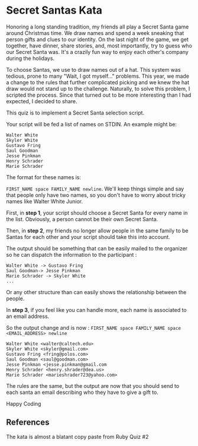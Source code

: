 # Secret Santas Kata

Honoring a long standing tradition, my friends all play a Secret Santa game around Christmas time. We draw names and spend a week sneaking that person gifts and clues to our identity. On the last night of the game, we get together, have dinner, share stories, and, most importantly, try to guess who our Secret Santa was. It's a crazily fun way to enjoy each other's company during the holidays.

To choose Santas, we use to draw names out of a hat. This system was tedious, prone to many "Wait, I got myself..." problems. This year, we made a change to the rules that further complicated picking and we knew the hat draw would not stand up to the challenge. Naturally, to solve this problem, I scripted the process. Since that turned out to be more interesting than I had expected, I decided to share.

This quiz is to implement a Secret Santa selection script.

Your script will be fed a list of names on STDIN. An example might be:

	Walter White
	Skyler White
	Gustavo Fring
	Saul Goodman
	Jesse Pinkman
	Henry Schrader
	Marie Schrader

The format for these names is:

`FIRST_NAME space FAMILY_NAME newline`. We'll keep things simple and say that people only have two names, so you don't have to worry about tricky names like Walter White Junior.

First, in **step 1**, your script should choose a Secret Santa for every name in the list. Obviously, a person cannot be their own Secret Santa. 

Then, in **step 2**, my friends no longer allow people in the same family to be Santas for each other and your script should take this into account.

The output should be something that can be easily mailed to the organizer so he can dispatch the information to the participant :

	Walter White -> Gustavo Fring
	Saul Goodman-> Jesse Pinkman
	Marie Schrader -> Skyler White
	...

Or any other structure than can easily shows the relationship between the people.

In **step 3**, if you feel like you can handle more, each name is associated to an email address.

So the output change and is now : `FIRST_NAME space FAMILY_NAME space <EMAIL_ADDRESS> newline`

	Walter White <walter@caltech.edu>
	Skyler White <skyler@gmail.com>
	Gustavo Fring <fring@polos.com>
	Saul Goodman <saul@goodman.com>
	Jesse Pinkman <jesse.pinkman@gmail.com
	Henry Schrader <henry.shrader@dea.us>
	Marie Schrader <marieshrader723@yahoo.com>
	
The rules are the same, but the output are now that you should send to each santa an email describing who they have to give a gift to.

Happy Coding

## References

The kata is almost a blatant copy paste from Ruby Quiz #2 
